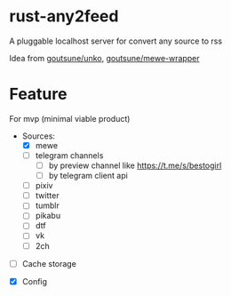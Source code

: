 # rust-any2feed

A pluggable localhost server for convert any source to rss

Idea from [goutsune/unko](https://github.com/goutsune/unko), [goutsune/mewe-wrapper](https://github.com/goutsune/mewe-wrapper)

# Feature

For mvp  (minimal viable product)

* Sources:
    - [x] mewe 
    - [ ] telegram channels 
      - [ ] by preview channel like https://t.me/s/bestogirl
      - [ ] by telegram client api
    - [ ] pixiv
    - [ ] twitter
    - [ ] tumblr
    - [ ] pikabu
    - [ ] dtf
    - [ ] vk
    - [ ] 2ch
* [ ] Cache storage
* [x] Config 


